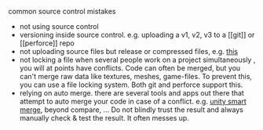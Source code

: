 common source control mistakes
- not using source control
- versioning inside source control. e.g.  uploading a v1, v2, v3 to a [[git]] or [[perforce]] repo
- not uploading source files but release or compressed files, e.g. [this](https://github.com/CydoniaValley/ue_collider_tool/issues/1)
- not locking a file
  when several people work on a project simultaneously , you will at points have conflicts. Code can often be merged, but you can't merge raw data like textures, meshes, game-files.
  To prevent this, you can use a file locking system. Both git and perforce support this.
- relying on auto merge.
  there are several tools and apps out there that attempt to auto merge your code in case of a conflict. e.g. [unity smart merge](https://docs.unity3d.com/Manual/SmartMerge.html), beyond compare, ...
  Do not blindly trust the result and always manually check & test the result. It often messes up.
  